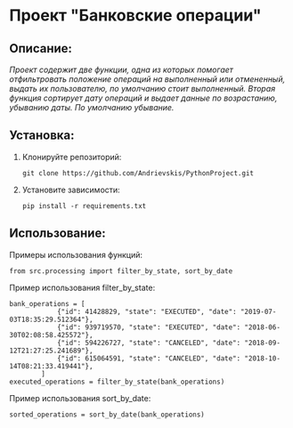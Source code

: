 # Проект "Банковские операции"

## Описание:

_Проект содержит две функции, одна из которых помогает отфильтровать положение операций на выполненный или отмененный, 
выдать их пользователю, по умолчанию стоит выполненный. Вторая функция сортирует дату операций и выдает данные 
по возрастанию, убыванию даты. По умолчанию убывание._

## Установка:

1. Клонируйте репозиторий:
   ```
   git clone https://github.com/Andrievskis/PythonProject.git
   ```
2. Установите зависимости:
   ```
   pip install -r requirements.txt
   ```
## Использование:

Примеры использования функций:
```
from src.processing import filter_by_state, sort_by_date
```

Пример использования filter_by_state:
```
bank_operations = [
            {"id": 41428829, "state": "EXECUTED", "date": "2019-07-03T18:35:29.512364"},
            {"id": 939719570, "state": "EXECUTED", "date": "2018-06-30T02:08:58.425572"},
            {"id": 594226727, "state": "CANCELED", "date": "2018-09-12T21:27:25.241689"},
            {"id": 615064591, "state": "CANCELED", "date": "2018-10-14T08:21:33.419441"},
        ]
executed_operations = filter_by_state(bank_operations)
```

Пример использования sort_by_date:
```
sorted_operations = sort_by_date(bank_operations)
```
